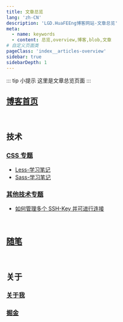 ```yaml
---
title: 文章总览
lang: 'zh-CN'
description: 'LGD.HuaFEEng博客网站-文章总览'
meta:
  - name: keywords
  - content: 总览,overview,博客,blob,文章
# 自定义页面类
pageClass: 'index__articles-overview'
sidebar: true
sidebarDepth: 1
---
```


::: tip 小提示
这里是文章总览页面
:::

## [博客首页](/)

&emsp;
<br>

## 技术

### [CSS 专题](/tech/css/)

- [Less-学习笔记](/tech/css/Less-%e5%ad%a6%e4%b9%a0%e7%ac%94%e8%ae%b0)
- [Sass-学习笔记](/tech/css/Sass-%e5%ad%a6%e4%b9%a0%e7%ac%94%e8%ae%b0)

### [其他技术专题](/tech/other/)

- [如何管理多个 SSH-Key 并可进行连接](/tech/other/%e5%a6%82%e4%bd%95%e7%ae%a1%e7%90%86%e5%a4%9a%e4%b8%aaSSH-Key%e5%b9%b6%e5%8f%af%e8%bf%9b%e8%a1%8c%e8%bf%9e%e6%8e%a5)

&emsp;
<br>

## [随笔](/essay/)

&emsp;
<br>

## 关于

### [关于我](/about/about-me.md)

### [掘金](https://juejin.im/user/5ae00598518825672f198952)
